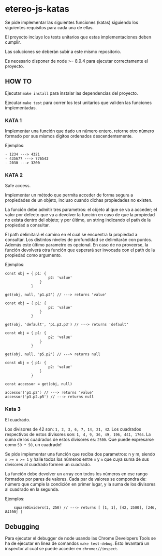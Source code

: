 # etereo-js-katas

Se pide implementar las siguientes funciones (katas) siguiendo los siguientes requisitos para cada una de ellas.

El proyecto incluye los tests unitarios que estas implementaciones deben cumplir.

Las soluciones se deberán subir a este mismo repositorio.

Es necesario disponer de node >= 8.9.4 para ejecutar correctamente el proyecto.

## HOW TO

Ejecutar `make install` para instalar las dependencias del proyecto.

Ejecutar `make test` para correr los test unitarios que validen las funciones implementadas.

### KATA 1

Implementar una función que dado un número entero, retorne otro número formado por sus mismos digitos ordenados descendentemente.

Ejemplos:

    - 1234 ---> 4321
    - 435677 ---> 776543
    - 2030 ---> 3200

### KATA 2

Safe access.

Implementar un método que permita acceder de forma segura a propiedades de un objeto, incluso cuando dichas propiedades no existen.

La función debe admitir tres parametros: el objeto al que se va a acceder; el valor por defecto que va a devolver la función en caso de que la propiedad no exista dentro del objeto; y por último, un string indicando el path de la propiedad a consultar.

El path delimitará el camino en el cual se encuentra la propiedad a consultar. Los distintos niveles de profundidad se delimitarán con puntos.
Además este último parametro es opcional. En caso de no proveerse, la función devolverá otra función que esperará ser invocada con el path de la propiedad como argumento.

Ejemplos:

```javascript=
const obj = { p1: {
                    p2: 'value'
                }
            }

get(obj, null, 'p1.p2') // ---> returns 'value'
```

```javascript=
const obj = { p1: {
                    p2: 'value'
                }
            }

get(obj, 'default', 'p1.p2.p3') // ---> returns 'default'
```

```javascript=
const obj = { p1: {
                    p2: 'value'
                }
            }

get(obj, null, 'p5.p2') // ---> returns null
```

```javascript=
const obj = { p1: {
                    p2: 'value'
                }
            }

const accessor = get(obj, null)

accessor('p1.p2') // ---> returns 'value'
accessor('p3.p2.p5') // ---> returns null
```

### Kata 3

El cuadrado.

Los divisores de 42 son: `1, 2, 3, 6, 7, 14, 21, 42`. Los cuadrados respectivos de estos divisores son: `1, 4, 9, 36, 49, 196, 441, 1764`. La suma de los cuadrados de estos divisores es: `2500`. Que puede expresarse como `50 * 50`, un cuadrado!

Se pide implementar una función que reciba dos parametros: n y m, siendo `m >= n >= 1` y halle todos los números entre `m` y `n` que cuya suma de sus divisores al cuadrado formen un cuadrado.

La función debe devolver un array con todos los números en ese rango formados por pares de valores. Cada par de valores se compondra de: número que cumple la condición en primer lugar, y la suma de los divisores al cuadrado en la segunda.

Ejemplos:

```javascript=
    squareDividers(1, 250) // ---> returns [ [1, 1], [42, 2500], [246, 84100] ]

```

## Debugging

Para ejecutar el debugger de node usando las Chrome Developers Tools se ha de ejecutar en linea de comandos `make test-debug`.
Esto levantará un inspector al cual se puede acceder en `chrome://inspect`.